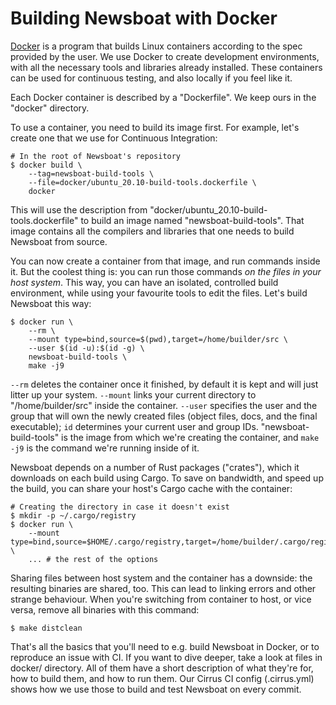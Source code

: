 Building Newsboat with Docker
=============================

[Docker](https://www.docker.com/) is a program that builds Linux containers
according to the spec provided by the user. We use Docker to create development
environments, with all the necessary tools and libraries already installed.
These containers can be used for continuous testing, and also locally if you
feel like it.

Each Docker container is described by a "Dockerfile". We keep ours in the
"docker" directory.

To use a container, you need to build its image first. For example, let's create
one that we use for Continuous Integration:

    # In the root of Newsboat's repository
    $ docker build \
        --tag=newsboat-build-tools \
        --file=docker/ubuntu_20.10-build-tools.dockerfile \
        docker

This will use the description from "docker/ubuntu_20.10-build-tools.dockerfile"
to build an image named "newsboat-build-tools". That image contains all the
compilers and libraries that one needs to build Newsboat from source.

You can now create a container from that image, and run commands inside it. But
the coolest thing is: you can run those commands *on the files in your host
system*. This way, you can have an isolated, controlled build environment, while
using your favourite tools to edit the files. Let's build Newsboat this way:

    $ docker run \
        --rm \
        --mount type=bind,source=$(pwd),target=/home/builder/src \
        --user $(id -u):$(id -g) \
        newsboat-build-tools \
        make -j9

`--rm` deletes the container once it finished, by default it is kept and will
just litter up your system. `--mount` links your current directory to
"/home/builder/src" inside the container. `--user` specifies the user and the
group that will own the newly created files (object files, docs, and the final
executable); `id` determines your current user and group IDs.
"newsboat-build-tools" is the image from which we're creating the container, and
`make -j9` is the command we're running inside of it.

Newsboat depends on a number of Rust packages ("crates"), which it downloads on
each build using Cargo. To save on bandwidth, and speed up the build, you can
share your host's Cargo cache with the container:

    # Creating the directory in case it doesn't exist
    $ mkdir -p ~/.cargo/registry
    $ docker run \
        --mount type=bind,source=$HOME/.cargo/registry,target=/home/builder/.cargo/registry \
        ... # the rest of the options

Sharing files between host system and the container has a downside: the
resulting binaries are shared, too. This can lead to linking errors and other
strange behaviour. When you're switching from container to host, or vice versa,
remove all binaries with this command:

    $ make distclean

That's all the basics that you'll need to e.g. build Newsboat in Docker, or to
reproduce an issue with CI. If you want to dive deeper, take a look at files in
docker/ directory. All of them have a short description of what they're for, how
to build them, and how to run them. Our Cirrus CI config (.cirrus.yml) shows how
we use those to build and test Newsboat on every commit.
